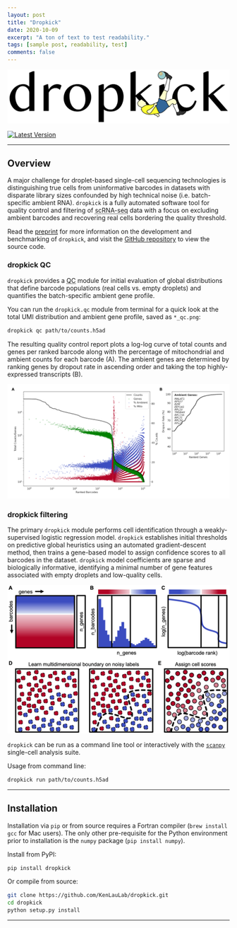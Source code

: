 ```yaml
---
layout: post
title: "Dropkick"
date: 2020-10-09
excerpt: "A ton of text to test readability."
tags: [sample post, readability, test]
comments: false
---
```


![Alt text](/assets/img/dropkick/dropkick_logo.png)

[![Latest Version][pypi-image]][pypi-url]

---

## Overview

A major challenge for droplet-based single-cell sequencing technologies is distinguishing true cells from uninformative barcodes in datasets with disparate library sizes confounded by high technical noise (i.e. batch-specific ambient RNA). `dropkick` is a fully automated software tool for quality control and filtering of <acronym title="single-cell RNA sequencing">scRNA-seq</acronym> data with a focus on excluding ambient barcodes and recovering real cells bordering the quality threshold.

Read the [preprint](https://doi.org/10.1101/2020.10.08.332288) for more information on the development and benchmarking of `dropkick`, and visit the [GitHub repository](https://github.com/KenLauLab/dropkick) to view the source code.

### dropkick QC

`dropkick` provides a <acronym title="quality control">QC</acronym> module for initial evaluation of global distributions that define barcode populations (real cells vs. empty droplets) and quantifies the batch-specific ambient gene profile.

You can run the `dropkick.qc` module from terminal for a quick look at the total UMI distribution and ambient gene profile, saved as `*_qc.png`:

```bash
dropkick qc path/to/counts.h5ad
```

The resulting quality control report plots a log-log curve of total counts and genes per ranked barcode along with the percentage of mitochondrial and ambient counts for each barcode (A). The ambient genes are determined by ranking genes by dropout rate in ascending order and taking the top highly-expressed transcripts (B).

![Alt text](/assets/img/dropkick/Heiser_Fig1.png)

### dropkick filtering

The primary `dropkick` module performs cell identification through a weakly-supervised logistic regression model. `dropkick` establishes initial thresholds on predictive global heuristics using an automated gradient-descent method, then trains a gene-based model to assign confidence scores to all barcodes in the dataset. `dropkick` model coefficients are sparse and biologically informative, identifying a minimal number of gene features associated with empty droplets and low-quality cells.

![Alt text](/assets/img/dropkick/Heiser_Fig2.png)

`dropkick` can be run as a command line tool or interactively with the [`scanpy`](https://icb-scanpy.readthedocs-hosted.com/en/stable/) single-cell analysis suite.

Usage from command line:

```bash
dropkick run path/to/counts.h5ad
```

---

## Installation

Installation via `pip` or from source requires a Fortran compiler (`brew install gcc` for Mac users). The only other pre-requisite for the Python environment prior to installation is the `numpy` package (`pip install numpy`).

Install from PyPI:

```bash
pip install dropkick
```

Or compile from source:

```bash
git clone https://github.com/KenLauLab/dropkick.git
cd dropkick
python setup.py install
```

---

[pypi-image]: https://img.shields.io/pypi/v/dropkick
[pypi-url]: https://pypi.python.org/pypi/dropkick/
